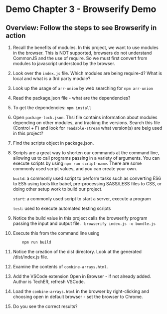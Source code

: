 # Demo Chapter 3 - Browserify Demo
## Overview: Follow the steps to see Browserify in action

1. Recall the benefits of modules. In this project, we want to use modules in the browser. This is NOT supported, browsers do not understand CommonJS and the use of require. So we must first convert from modules to javascript understood by the browser.

1. Look over the `index.js` file. Which modules are being require-d? What is local and what is a 3rd party module?

1. Look up the usage of `arr-union` by web searching for `npm arr-union`

1. Read the package.json file - what are the dependencies?

1. To get the dependencies: `npm install`

1. Open `package-lock.json`. Thsi file contains information about modules depending on other modules, and tracking the versions. Search this file (Control + F) and look for `readable-stream` what version(s) are beig used in this project?

1. Find the scripts object in package.json.

1. Scripts are a great way to shorten our commands at the command line, allowing us to call programs passing in a variety of arguments. You can execute scripts by using `npm run script-name`. There are some commonly used script values, and you can create your own. 

    `build`: a commonly used script to perform tasks such as converting ES6 to ES5 using tools like babel, pre-processing SASS/LESS files to CSS, or doing other setup work to build our project.

    `start`: a commonly used script to start a server, execute a program 

    `test`: used to execute automated testing scripts


1. Notice the build value in this project calls the browserify program passing the input and output file.
  `  browserify index.js -o bundle.js `

1.  Execute this from the command line using
    
    ```
        npm run build 
    ```


1. Notice the creation of the dist directory. Look at the generated /dist/index.js file.

1. Examine the contents of `combine-arrays.html`.

1. Add the VSCode extension Open in Browser - if not already added. Author is TechER, refresh VSCode.

1. Load the `combine-arrays.html` in the browser by right-clicking and choosing open in default browser - set the browser to Chrome.

1. Do you see the correct results?
